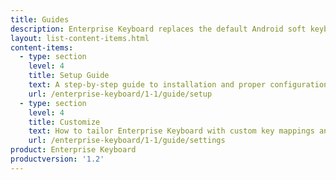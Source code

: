 ```yaml
---
title: Guides
description: Enterprise Keyboard replaces the default Android soft keyboard with a customizable keyboard designed for the workplace.
layout: list-content-items.html
content-items:
  - type: section
    level: 4
    title: Setup Guide
    text: A step-by-step guide to installation and proper configuration of Enterprise Keyboard on a device
    url: /enterprise-keyboard/1-1/guide/setup
  - type: section
    level: 4
    title: Customize
    text: How to tailor Enterprise Keyboard with custom key mappings and industry-specific content and features
    url: /enterprise-keyboard/1-1/guide/settings
product: Enterprise Keyboard
productversion: '1.2'
---
```





